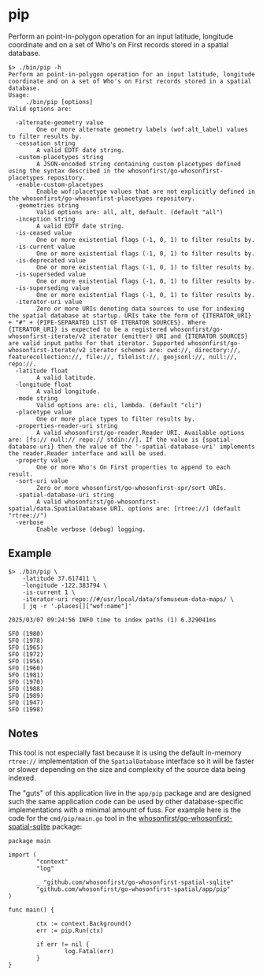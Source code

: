 # pip

Perform an point-in-polygon operation for an input latitude, longitude coordinate and on a set of Who's on First records stored in a spatial database.

```
$> ./bin/pip -h
Perform an point-in-polygon operation for an input latitude, longitude coordinate and on a set of Who's on First records stored in a spatial database.
Usage:
	 ./bin/pip [options]
Valid options are:

  -alternate-geometry value
    	One or more alternate geometry labels (wof:alt_label) values to filter results by.
  -cessation string
    	A valid EDTF date string.
  -custom-placetypes string
    	A JSON-encoded string containing custom placetypes defined using the syntax described in the whosonfirst/go-whosonfirst-placetypes repository.
  -enable-custom-placetypes
    	Enable wof:placetype values that are not explicitly defined in the whosonfirst/go-whosonfirst-placetypes repository.
  -geometries string
    	Valid options are: all, alt, default. (default "all")
  -inception string
    	A valid EDTF date string.
  -is-ceased value
    	One or more existential flags (-1, 0, 1) to filter results by.
  -is-current value
    	One or more existential flags (-1, 0, 1) to filter results by.
  -is-deprecated value
    	One or more existential flags (-1, 0, 1) to filter results by.
  -is-superseded value
    	One or more existential flags (-1, 0, 1) to filter results by.
  -is-superseding value
    	One or more existential flags (-1, 0, 1) to filter results by.
  -iterator-uri value
    	Zero or more URIs denoting data sources to use for indexing the spatial database at startup. URIs take the form of {ITERATOR_URI} + "#" + {PIPE-SEPARATED LIST OF ITERATOR SOURCES}. Where {ITERATOR_URI} is expected to be a registered whosonfirst/go-whosonfirst-iterate/v2 iterator (emitter) URI and {ITERATOR SOURCES} are valid input paths for that iterator. Supported whosonfirst/go-whosonfirst-iterate/v2 iterator schemes are: cwd://, directory://, featurecollection://, file://, filelist://, geojsonl://, null://, repo://.
  -latitude float
    	A valid latitude.
  -longitude float
    	A valid longitude.
  -mode string
    	Valid options are: cli, lambda. (default "cli")
  -placetype value
    	One or more place types to filter results by.
  -properties-reader-uri string
    	A valid whosonfirst/go-reader.Reader URI. Available options are: [fs:// null:// repo:// stdin://]. If the value is {spatial-database-uri} then the value of the '-spatial-database-uri' implements the reader.Reader interface and will be used.
  -property value
    	One or more Who's On First properties to append to each result.
  -sort-uri value
    	Zero or more whosonfirst/go-whosonfirst-spr/sort URIs.
  -spatial-database-uri string
    	A valid whosonfirst/go-whosonfirst-spatial/data.SpatialDatabase URI. options are: [rtree://] (default "rtree://")
  -verbose
    	Enable verbose (debug) logging.
```

## Example

```
$> ./bin/pip \
	-latitude 37.617411 \
	-longitude -122.383794 \
	-is-current 1 \
	-iterator-uri repo://#/usr/local/data/sfomuseum-data-maps/ \
	| jq -r '.places[]["wof:name"]'
	
2025/03/07 09:24:56 INFO time to index paths (1) 6.329041ms

SFO (1980)
SFO (1978)
SFO (1965)
SFO (1972)
SFO (1956)
SFO (1960)
SFO (1981)
SFO (1970)
SFO (1988)
SFO (1989)
SFO (1947)
SFO (1998)
```

## Notes

This tool is not especially fast because it is using the default in-memory `rtree://` implementation of the `SpatialDatabase` interface so it will be faster or slower depending on the size and complexity of the source data being indexed.

The "guts" of this application live in the `app/pip` package and are designed such the same application code can be used by other database-specific implementations with a minimal amount of fuss. For example here is the code for the `cmd/pip/main.go` tool in the [whosonfirst/go-whosonfirst-spatial-sqlite](https://github.com/whosonfirst/go-whosonfirst-spatial-sqlite) package:

```
package main

import (
        "context"
        "log"

        _ "github.com/whosonfirst/go-whosonfirst-spatial-sqlite"
        "github.com/whosonfirst/go-whosonfirst-spatial/app/pip"
)

func main() {

        ctx := context.Background()
        err := pip.Run(ctx)

        if err != nil {
                log.Fatal(err)
        }
}
```